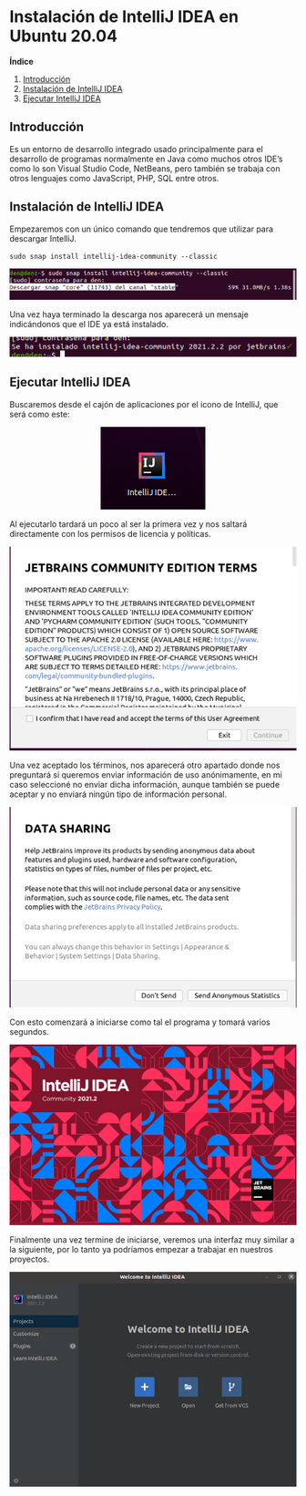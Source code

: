 # Instalación de IntelliJ IDEA en Ubuntu 20.04
**Índice**

1. [Introducción](#1)
2. [Instalación de IntelliJ IDEA](#2)
3. [Ejecutar IntelliJ IDEA](#3)

## Introducción<a name="1"></a>
Es un entorno de desarrollo integrado usado principalmente para el desarrollo de programas normalmente en Java como muchos otros IDE’s como lo son Visual Studio Code, NetBeans, pero también se trabaja con otros lenguajes como JavaScript, PHP, SQL entre otros.
## Instalación de IntelliJ IDEA<a name="2"></a>
Empezaremos con un único comando que tendremos que utilizar para descargar IntelliJ.

```
sudo snap install intellij-idea-community --classic
```
<div align="center">
 
![](./img/1.png)
 
</div>

Una vez haya terminado la descarga nos aparecerá un mensaje indicándonos que el IDE ya está instalado.

<div align="center">
 
![](./img/2.png)
 
</div>

## Ejecutar IntelliJ IDEA<a name="3"></a>
Buscaremos desde el cajón de aplicaciones por el icono de IntelliJ, que será como este:

<div align="center">
 
![](./img/3.png)
 
</div>

Al ejecutarlo tardará un poco al ser la primera vez y nos saltará directamente con los permisos de licencia y políticas.

<div align="center">
 
![](./img/4.png)
 
</div>

Una vez aceptado los términos, nos aparecerá otro apartado donde nos preguntará si queremos enviar información de uso anónimamente, en mi caso seleccioné no enviar dicha información, aunque también se puede aceptar y no enviará ningún tipo de información personal.

<div align="center">
 
![](./img/5.png)
 
</div>

Con esto comenzará a iniciarse como tal el programa y tomará varios segundos.

<div align="center">
 
![](./img/6.png)
 
</div>

Finalmente una vez termine de iniciarse, veremos una interfaz muy similar a la siguiente, por lo tanto ya podríamos empezar a trabajar en nuestros proyectos.

<div align="center">
 
![](./img/7.png)
 
</div>
